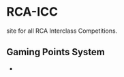 # RCA-ICC

site for all RCA Interclass Competitions.

## Gaming Points System

-

<!-- pm2 start pnpm --name "rca_icc" -- start -->
